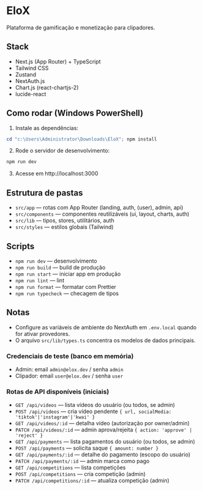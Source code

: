 # EloX

Plataforma de gamificação e monetização para clipadores.

## Stack
- Next.js (App Router) + TypeScript
- Tailwind CSS
- Zustand
- NextAuth.js
- Chart.js (react-chartjs-2)
- lucide-react

## Como rodar (Windows PowerShell)

1. Instale as dependências:

```powershell
cd "c:\Users\Administrator\Downloads\EloX"; npm install
```

2. Rode o servidor de desenvolvimento:

```powershell
npm run dev
```

3. Acesse em http://localhost:3000

## Estrutura de pastas

- `src/app` — rotas com App Router (landing, auth, (user), admin, api)
- `src/components` — componentes reutilizáveis (ui, layout, charts, auth)
- `src/lib` — tipos, stores, utilitários, auth
- `src/styles` — estilos globais (Tailwind)

## Scripts
- `npm run dev` — desenvolvimento
- `npm run build` — build de produção
- `npm run start` — iniciar app em produção
- `npm run lint` — lint
- `npm run format` — formatar com Prettier
- `npm run typecheck` — checagem de tipos

## Notas
- Configure as variáveis de ambiente do NextAuth em `.env.local` quando for ativar provedores.
- O arquivo `src/lib/types.ts` concentra os modelos de dados principais.

### Credenciais de teste (banco em memória)
- Admin: email `admin@elox.dev` / senha `admin`
- Clipador: email `user@elox.dev` / senha `user`

### Rotas de API disponíveis (iniciais)
- `GET /api/videos` — lista vídeos do usuário (ou todos, se admin)
- `POST /api/videos` — cria vídeo pendente `{ url, socialMedia: 'tiktok'|'instagram'|'kwai' }`
- `GET /api/videos/:id` — detalha vídeo (autorização por owner/admin)
- `PATCH /api/videos/:id` — admin aprova/rejeita `{ action: 'approve' | 'reject' }`
- `GET /api/payments` — lista pagamentos do usuário (ou todos, se admin)
- `POST /api/payments` — solicita saque `{ amount: number }`
- `GET /api/payments/:id` — detalhe do pagamento (escopo do usuário)
- `PATCH /api/payments/:id` — admin marca como pago
- `GET /api/competitions` — lista competições
- `POST /api/competitions` — cria competição (admin)
- `PATCH /api/competitions/:id` — atualiza competição (admin)
